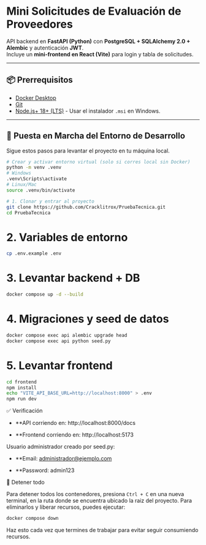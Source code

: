 # Mini Solicitudes de Evaluación de Proveedores

API backend en **FastAPI (Python)** con **PostgreSQL + SQLAlchemy 2.0 + Alembic** y autenticación **JWT**.  
Incluye un **mini-frontend en React (Vite)** para login y tabla de solicitudes.

---

## 📦 Prerrequisitos
* [Docker Desktop](https://www.docker.com/products/docker-desktop/)
* [Git](https://git-scm.com/)
* [Node.js+ 18+ (LTS)](https://nodejs.org/) - Usar el instalador `.msi` en Windows.

---

## 🚀 Puesta en Marcha del Entorno de Desarrollo

Sigue estos pasos para levantar el proyecto en tu máquina local.
```bash
# Crear y activar entorno virtual (solo si corres local sin Docker)
python -m venv .venv
# Windows
.venv\Scripts\activate
# Linux/Mac
source .venv/bin/activate
```

```bash
# 1. Clonar y entrar al proyecto
git clone https://github.com/Cracklitrox/PruebaTecnica.git
cd PruebaTecnica
```

# 2. Variables de entorno
```bash
cp .env.example .env
```

# 3. Levantar backend + DB
```bash
docker compose up -d --build
```

# 4. Migraciones y seed de datos
```bash
docker compose exec api alembic upgrade head
docker compose exec api python seed.py
```

# 5. Levantar frontend
```bash
cd frontend
npm install
echo "VITE_API_BASE_URL=http://localhost:8000" > .env
npm run dev
```

✅ Verificación

* **API corriendo en: http://localhost:8000/docs

* **Frontend corriendo en: http://localhost:5173

Usuario administrador creado por seed.py:

* **Email: administrador@ejemplo.com

* **Password: admin123

🛑 Detener todo

Para detener todos los contenedores, presiona `Ctrl + C` en una nueva terminal, en la ruta donde se encuentra ubicado la raiz del proyecto. Para eliminarlos y liberar recursos, puedes ejecutar:

```bash
docker compose down
```

Haz esto cada vez que termines de trabajar para evitar seguir consumiendo recursos.

